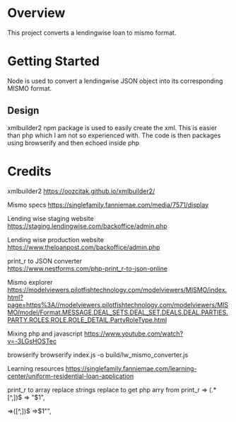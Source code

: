 # Overview

This project converts a lendingwise loan to mismo format. 

# Getting Started

Node is used to convert a lendingwise JSON object into its corresponding MISMO format. 

## Design

xmlbuilder2 npm package is used to easily create the xml. This is easier than php which I am not so experienced with. The code is then packages using browserify and then echoed inside php


# Credits

xmlbuilder2
https://oozcitak.github.io/xmlbuilder2/

Mismo specs 
https://singlefamily.fanniemae.com/media/7571/display

Lending wise staging website  
https://staging.lendingwise.com/backoffice/admin.php

Lending wise production website 
https://www.theloanpost.com/backoffice/admin.php

print_r to JSON converter  
https://www.nestforms.com/php-print_r-to-json-online

Mismo explorer 
https://modelviewers.pilotfishtechnology.com/modelviewers/MISMO/index.html?page=https%3A//modelviewers.pilotfishtechnology.com/modelviewers/MISMO/model/Format.MESSAGE.DEAL_SETS.DEAL_SET.DEALS.DEAL.PARTIES.PARTY.ROLES.ROLE.ROLE_DETAIL.PartyRoleType.html

Mixing php and javascript 
https://www.youtube.com/watch?v=-3LGsHOSTec

browserify
browserify index.js -o build/lw_mismo_converter.js

Learning resources
https://singlefamily.fanniemae.com/learning-center/uniform-residential-loan-application

print_r to array replace strings
replace to get php arry from print_r
=> (.*[^,])$
=> "$1",

=>([^,])$
=>$1"",